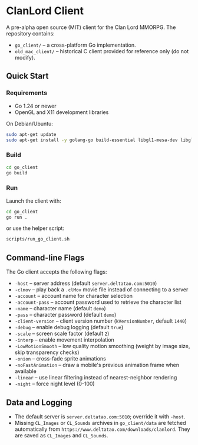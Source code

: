 # ClanLord Client

A pre-alpha open source (MIT) client for the Clan Lord MMORPG.
The repository contains:

- `go_client/` – a cross-platform Go implementation.
- `old_mac_client/` – historical C client provided for reference only (do not modify).

## Quick Start

### Requirements

- Go 1.24 or newer
- OpenGL and X11 development libraries

On Debian/Ubuntu:

```bash
sudo apt-get update
sudo apt-get install -y golang-go build-essential libgl1-mesa-dev libglu1-mesa-dev xorg-dev
```

### Build

```bash
cd go_client
go build
```

### Run

Launch the client with:

```bash
cd go_client
go run .
```

or use the helper script:

```bash
scripts/run_go_client.sh
```

## Command-line Flags

The Go client accepts the following flags:

- `-host` – server address (default `server.deltatao.com:5010`)
- `-clmov` – play back a `.clMov` movie file instead of connecting to a server
- `-account` – account name for character selection
- `-account-pass` – account password used to retrieve the character list
- `-name` – character name (default `demo`)
- `-pass` – character password (default `demo`)
- `-client-version` – client version number (`kVersionNumber`, default `1440`)
- `-debug` – enable debug logging (default `true`)
- `-scale` – screen scale factor (default `2`)
- `-interp` – enable movement interpolation
- `-LowMotionSmooth` – low quality motion smoothing (weight by image size, skip transparency checks)
- `-onion` – cross-fade sprite animations
- `-noFastAnimation` – draw a mobile's previous animation frame when available
- `-linear` – use linear filtering instead of nearest-neighbor rendering
- `-night` – force night level (0-100)

## Data and Logging

- The default server is `server.deltatao.com:5010`; override it with `-host`.
- Missing `CL_Images` or `CL_Sounds` archives in `go_client/data` are fetched automatically from `https://www.deltatao.com/downloads/clanlord`.
  They are saved as `CL_Images` and `CL_Sounds`.

